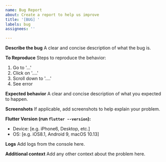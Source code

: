```yaml
---
name: Bug Report
about: Create a report to help us improve
title: '[BUG] '
labels: bug
assignees: ''

---
```


**Describe the bug**
A clear and concise description of what the bug is.

**To Reproduce**
Steps to reproduce the behavior:
1. Go to '...'
2. Click on '....'
3. Scroll down to '....'
4. See error

**Expected behavior**
A clear and concise description of what you expected to happen.

**Screenshots**
If applicable, add screenshots to help explain your problem.

**Flutter Version (run `flutter --version`):**
 - Device: [e.g. iPhone6, Desktop, etc.] 
 - OS: [e.g. iOS8.1, Android 9, macOS 10.13]

**Logs**
Add logs from the console here.

**Additional context**
Add any other context about the problem here.